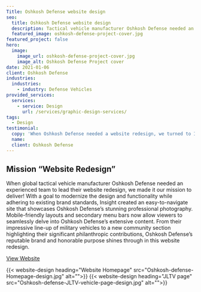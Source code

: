 ```yaml
---
Title: Oshkosh Defense website design
seo:
  title: Oshkosh Defense website design
  description: Tactical vehicle manufacturer Oshkosh Defense needed an experienced team for their website redesign, learn about our mission to deliver a modern website design!
  featured_image: oshkosh-defense-project-cover.jpg
featured_project: false
hero:
  image:
    image_url: oshkosh-defense-project-cover.jpg
    image_alt: Oshkosh Defense Project cover
date: 2021-01-06
client: Oshkosh Defense
industries:
  industries:
    - industry: Defense Vehicles
provided_services:
  services:
    - service: Design
      url: /services/graphic-design-services/
tags:
  - Design
testimonial: 
  copy: 'When Oshkosh Defense needed a website redesign, we turned to Insight Creative, Inc. to create a more modern design with increased functionality throughout our pages and menus. Their design helped highlight primary areas of our business including our portfolio of vehicles, advanced technologies and community support, so viewers can visit the most important pages on the website first. Not only does the site look great, but the team was efficient and used weekly meetings to ensure our website was done on time and on budget!'
  name:
  client: Oshkosh Defense
---
```


<div class="block">
  <div class="wrapper flow">

  ## Mission “Website Redesign”

  When global tactical vehicle manufacturer Oshkosh Defense needed an experienced team to lead their website redesign, we made it our mission to deliver! With a goal to modernize the design and functionality while adhering to existing brand standards, Insight created an easy-to-navigate site that showcases Oshkosh Defense’s stunning professional photography. Mobile-friendly layouts and secondary menu bars now allow viewers to seamlessly delve into Oshkosh Defense’s extensive content. From their impressive line-up of military vehicles to a new community section highlighting their significant philanthropic contributions, Oshkosh Defense’s reputable brand and honorable purpose shines through in this website redesign.

  <a href="https://oshkoshdefense.com/" target="_blank" rel="noopener noreferrer" class="btn btn-primary">View Website</a>
  </div>
</div>

<div class="wrapper-md">
{{< website-design heading="Website Homepage" src="Oshkosh-defense-Homepage-design.jpg" alt="">}}
{{< website-design heading="JLTV page" src="Oshkosh-defense-JLTV-vehicle-page-design.jpg" alt="">}}
</div>
